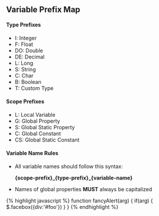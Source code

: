 ## Variable Prefix Map

#### Type Prefixes
<ul>
    <li>I: Integer</li>
    <li>F: Float</li>
    <li>DO: Double</li>
    <li>DE: Decimal</li>
    <li>L: Long</li>
    <li>S: String</li>
    <li>C: Char</li>
    <li>B: Boolean</li>
    <li>T: Custom Type</li>
</ul>

#### Scope Prefixes
<ul>
    <li>L: Local Variable</li>
    <li>G: Global Property</li>
    <li>S: Global Static Property</li>
    <li>C: Global Constant</li>
    <li>CS: Global Static Constant</li>
</ul>

#### Variable Name Rules
<ul>
    <li><p>All variable names should follow this syntax:</p>
    <p><strong>{scope-prefix}_{type-prefix}_{variable-name}</strong></p></li>
    <li><p>Names of global properties <strong>MUST</strong> always be capitalized</p></li>

</ul>
{% highlight javascript %}
function fancyAlert(arg) {
  if(arg) {
    $.facebox({div:'#foo'})
  }
}
{% endhighlight %}

